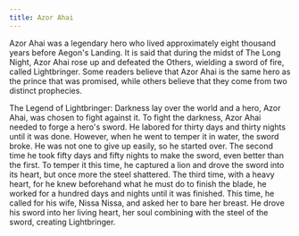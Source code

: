 ```yaml
---
title: Azor Ahai
---
```


Azor Ahai was a legendary hero who lived approximately eight thousand years before Aegon's Landing. It is said that during the midst of The Long Night, Azor Ahai rose up and defeated the Others, wielding a sword of fire, called Lightbringer. Some readers believe that Azor Ahai is the same hero as the prince that was promised, while others believe that they come from two distinct prophecies.

The Legend of Lightbringer: Darkness lay over the world and a hero, Azor Ahai, was chosen to fight against it. To fight the darkness, Azor Ahai needed to forge a hero's sword. He labored for thirty days and thirty nights until it was done. However, when he went to temper it in water, the sword broke. He was not one to give up easily, so he started over. The second time he took fifty days and fifty nights to make the sword, even better than the first. To temper it this time, he captured a lion and drove the sword into its heart, but once more the steel shattered. The third time, with a heavy heart, for he knew beforehand what he must do to finish the blade, he worked for a hundred days and nights until it was finished. This time, he called for his wife, Nissa Nissa, and asked her to bare her breast. He drove his sword into her living heart, her soul combining with the steel of the sword, creating Lightbringer.


